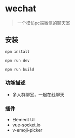 # wechat

> 一个模仿pc端微信的聊天室

## 安装

``` bash
npm install

npm run dev

npm run build
```

### 功能描述
-   多人群聊室，一起在线聊天

### 插件
-   Element UI
-   vue-socket.io
-   v-emoji-picker
